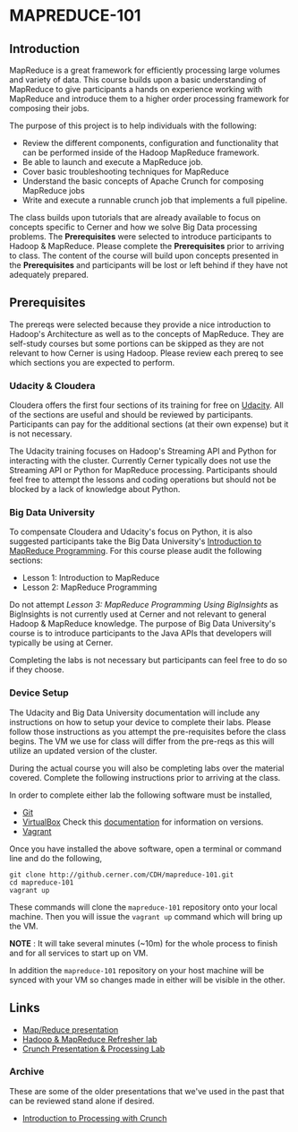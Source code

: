 # MAPREDUCE-101 


## Introduction

MapReduce is a great framework for efficiently processing large volumes and variety of data.  This course builds upon a basic understanding of
MapReduce to give participants a hands on experience working with MapReduce and introduce them to a higher order processing framework for composing their jobs.

The purpose of this project is to help individuals with the following:

* Review the different components, configuration and functionality that can be performed inside of the Hadoop MapReduce framework.
* Be able to launch and execute a MapReduce job.
* Cover basic troubleshooting techniques for MapReduce
* Understand the basic concepts of Apache Crunch for composing MapReduce jobs
* Write and execute a runnable crunch job that implements a full pipeline.

The class builds upon tutorials that are already available to focus on concepts specific to Cerner and how we solve Big Data processing problems.  The **Prerequisites** were 
selected to introduce participants to Hadoop & MapReduce.  Please complete the **Prerequisites** prior to arriving to class.  The content of the course will build upon concepts presented in the **Prerequisites** and participants will be lost or left behind if they have not adequately prepared.

## Prerequisites

The prereqs were selected because they provide a nice introduction to Hadoop's Architecture as well as to the concepts of MapReduce.  They are
self-study courses but some portions can be skipped as they are not relevant to how Cerner is using Hadoop.  Please review each prereq to see which sections
you are expected to perform.

### Udacity & Cloudera

Cloudera offers the first four sections of its training for free on [Udacity](http://www.cloudera.com/content/cloudera/en/training/courses/udacity/mapreduce.html).
All of the sections are useful and should be reviewed by participants.  Participants can pay for the additional sections (at their own expense) but it is not necessary.

The Udacity training focuses on Hadoop's Streaming API and Python for interacting with the cluster.  Currently Cerner typically does not use the Streaming
API or Python for MapReduce processing.  Participants should feel free to attempt the lessons and coding operations but should not be blocked by a lack of knowledge
about Python.

### Big Data University

To compensate Cloudera and Udacity's focus on Python, it is also suggested participants take the Big Data University's
[Introduction to MapReduce Programming](https://archive.bigdatauniversity.com/courses/introduction-to-mapreduce-programming/). For this course please audit
the following sections:

* Lesson 1: Introduction to MapReduce
* Lesson 2: MapReduce Programming

Do not attempt *Lesson 3: MapReduce Programming Using BigInsights* as BigInsights is not currently used at Cerner and not relevant to general Hadoop & MapReduce knowledge.
The purpose of Big Data University's course is to introduce participants to the Java APIs that developers will typically be using at Cerner.

Completing the labs is not necessary but participants can feel free to do so if they choose.

### Device Setup

The Udacity and Big Data University documentation will include any instructions on how to setup your device to complete their labs.  Please follow those instructions as you attempt the pre-requisites before the class begins.  The VM we use for class will differ from the pre-reqs as this will utilize an updated version of the cluster.

During the actual course you will also be completing labs over the material covered.  Complete the following instructions prior to arriving at the class.

In order to complete either lab the following software must be installed,

 * [Git](http://git-scm.com/book/en/Getting-Started-Installing-Git)
 * [VirtualBox](https://www.virtualbox.org/wiki/Downloads) Check this [documentation](https://wiki.ucern.com/display/OPSINFRA/Enterprise+Chef+SDK) for information on versions.
 * [Vagrant](http://www.vagrantup.com/downloads.html)

Once you have installed the above software, open a terminal or command line and do the following,

    git clone http://github.cerner.com/CDH/mapreduce-101.git
    cd mapreduce-101
    vagrant up

These commands will clone the `mapreduce-101` repository onto your local machine. Then you will issue the `vagrant up` command 
which will bring up the VM.

**NOTE** : It will take several minutes (~10m) for the whole process to finish and for all services to start up on VM.

In addition the `mapreduce-101` repository on your host machine will be synced with your VM so changes made in either will 
be visible in the other.

## Links

* [Map/Reduce presentation](https://docs.google.com/presentation/d/1Ljnyb0l88NCSF1GrWhPwnhXr_oZxdRM7cSMpZ-E2O28)
* [Hadoop & MapReduce Refresher lab](hadoop/README.md)
* [Crunch Presentation & Processing Lab](crunch/README.md)

### Archive

These are some of the older presentations that we've used in the past that can be reviewed stand alone if desired.

* [Introduction to Processing with Crunch](https://docs.google.com/presentation/d/1TnLU5ZaigrR7R4Fkj55zWfFJ1Xcl9FvKaL4h0B9a6-o/edit?usp=sharing)

